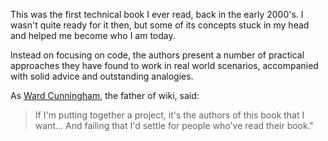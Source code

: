 This was the first technical book I ever read, back in the early 2000's. I wasn't quite ready for it then, but some of its concepts stuck in my head and helped me become who I am today.

Instead on focusing on code, the authors present a number of practical approaches they have found to work in real world scenarios, accompanied with solid advice and outstanding analogies.

As [Ward Cunningham](https://en.wikipedia.org/wiki/Ward_Cunningham), the father of wiki, said:
> If I'm putting together a project, it's the authors of this book that I want... And failing that I'd settle for people who've read their book."